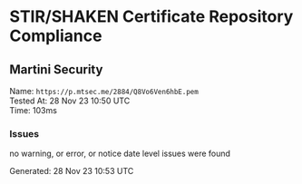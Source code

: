 # STIR/SHAKEN Certificate Repository Compliance

## Martini Security

Name: `https://p.mtsec.me/2884/Q8Vo6Ven6hbE.pem`\
Tested At: 28 Nov 23 10:50 UTC\
Time: 103ms

### Issues

no warning, or error, or notice date level issues were found

Generated: 28 Nov 23 10:53 UTC